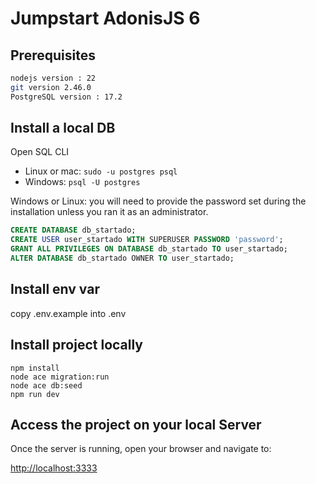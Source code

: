 # Jumpstart AdonisJS 6

## Prerequisites

```bash
nodejs version : 22
git version 2.46.0
PostgreSQL version : 17.2
```

## Install a local DB

Open SQL CLI

- Linux or mac: `sudo -u postgres psql`
- Windows: `psql -U postgres`

Windows or Linux: you will need to provide the password set during the installation unless you ran it as an administrator.

```sql
CREATE DATABASE db_startado;
CREATE USER user_startado WITH SUPERUSER PASSWORD 'password';
GRANT ALL PRIVILEGES ON DATABASE db_startado TO user_startado;
ALTER DATABASE db_startado OWNER TO user_startado;

```

## Install env var

copy .env.example into .env

## Install project locally

```shell
npm install
node ace migration:run
node ace db:seed
npm run dev
```

## Access the project on your local Server

Once the server is running, open your browser and navigate to:

<http://localhost:3333>